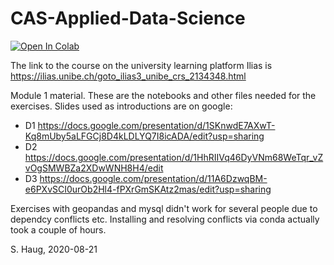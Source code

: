 # CAS-Applied-Data-Science


[![Open In Colab](https://colab.research.google.com/assets/colab-badge.svg)](https://colab.research.google.com/github/sigvehaug/CAS-Applied-Data-Science/Module-1)

The link to the course on the university learning platform Ilias is https://ilias.unibe.ch/goto_ilias3_unibe_crs_2134348.html

Module 1 material. These are the notebooks and other files needed for the exercises. Slides used as introductions are on google:

- D1 https://docs.google.com/presentation/d/1SKnwdE7AXwT-Kq8mUby5aLFGCj8D4kLDLYQ7I8icADA/edit?usp=sharing
- D2 https://docs.google.com/presentation/d/1HhRIIVq46DyVNm68WeTqr_vZvOgSMWBZa2XDwWNH8H4/edit
- D3 https://docs.google.com/presentation/d/11A6DzwqBM-e6PXvSCI0urOb2Hl4-fPXrGmSKAtz2mas/edit?usp=sharing

Exercises with geopandas and mysql didn't work for several people due to dependcy conflicts etc. Installing and resolving conflicts via conda actually took a couple of hours. 

S. Haug, 2020-08-21
